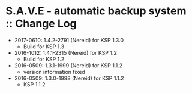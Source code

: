 # S.A.V.E - automatic backup system :: Change Log

* 2017-0610: 1.4.2-2791 (Nereid) for KSP 1.3.0
	+ Build for KSP 1.3
* 2016-1012: 1.4.1-2315 (Nereid) for KSP 1.2
	+ Build for KSP 1.2
* 2016-0509: 1.3.1-1999 (Nereid) for KSP 1.1.2
	+ version information fixed
* 2016-0509: 1.3.0-1998 (Nereid) for KSP 1.1.2
	+ KSP 1.1.2
